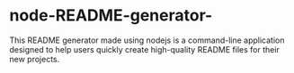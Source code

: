 # node-README-generator-
This README generator made using nodejs is a command-line application designed to help users quickly create high-quality README files for their new projects. 
